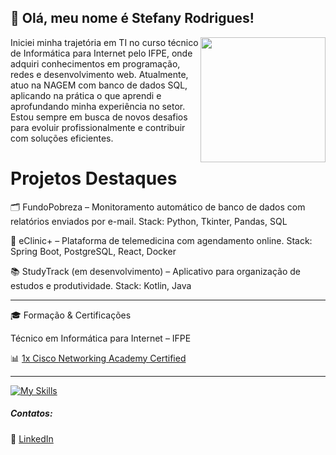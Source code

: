 ## 💜 Olá, meu nome é Stefany Rodrigues!

<div id="header" align="center">
    <img src="https://media.giphy.com/media/HQHwvSBSy7s0AXOlWt/giphy.gif" width="200" align="right"/>
  </div>

Iniciei minha trajetória em TI no curso técnico de Informática para Internet pelo IFPE, onde adquiri conhecimentos em programação, redes e desenvolvimento web. Atualmente, atuo na NAGEM com banco de dados SQL, aplicando na prática o que aprendi e aprofundando minha experiência no setor. Estou sempre em busca de novos desafios para evoluir profissionalmente e contribuir com soluções eficientes.

 <h1>Projetos Destaques</h1>
 

🗂 FundoPobreza – Monitoramento automático de banco de dados com relatórios enviados por e-mail.
Stack: Python, Tkinter, Pandas, SQL


🏥 eClinic+ – Plataforma de telemedicina com agendamento online.
Stack: Spring Boot, PostgreSQL, React, Docker


📚 StudyTrack (em desenvolvimento) – Aplicativo para organização de estudos e produtividade.
Stack: Kotlin, Java

<hr>
🎓 Formação & Certificações

Técnico em Informática para Internet – IFPE
<p> 📊 <a href="https://www.netacad.com/certificates?issuanceId=d58aebe4-d9c7-4001-8674-30cc318ffada">1x Cisco Networking Academy Certified</a></p>
<hr>

<p>
  <a href="https://skillicons.dev" target="_blank">
    <img src="https://skillicons.dev/icons?i=html,css,java,spring,mysql,nodejs,SQL" alt="My Skills">
  </a>
</p>

  <h5>Contatos:</h5>
 <p> 💼 <a href="https://www.linkedin.com/in/stefany-rodrigues-90301b2b8/" target="_blank">LinkedIn</p>

